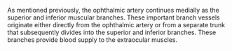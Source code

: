 As mentioned previously, the ophthalmic artery continues medially as the superior and inferior muscular branches. These important branch vessels originate either directly from the ophthalmic artery or from a separate trunk that subsequently divides into the superior and inferior branches. These branches provide blood supply to the extraocular muscles.